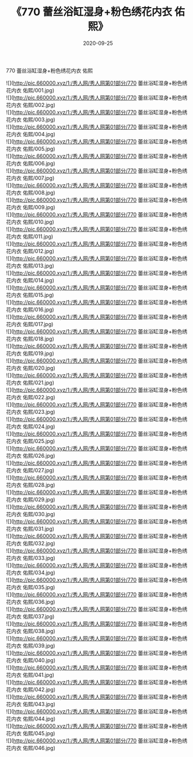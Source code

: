 ﻿---
layout: post
title:  《770 蕾丝浴缸湿身+粉色绣花内衣 佑熙》
date:   2020-09-25
img: http://pic.660000.xyz/1:/秀人网/秀人网第01部分/770 蕾丝浴缸湿身+粉色绣花内衣 佑熙/000.jpg
categories: [美女, 清纯, 唯美]
---

770 蕾丝浴缸湿身+粉色绣花内衣 佑熙

  ![](http://pic.660000.xyz/1:/秀人网/秀人网第01部分/770 蕾丝浴缸湿身+粉色绣花内衣 佑熙/001.jpg) <br> ![](http://pic.660000.xyz/1:/秀人网/秀人网第01部分/770 蕾丝浴缸湿身+粉色绣花内衣 佑熙/002.jpg) <br> ![](http://pic.660000.xyz/1:/秀人网/秀人网第01部分/770 蕾丝浴缸湿身+粉色绣花内衣 佑熙/003.jpg) <br> ![](http://pic.660000.xyz/1:/秀人网/秀人网第01部分/770 蕾丝浴缸湿身+粉色绣花内衣 佑熙/004.jpg) <br> ![](http://pic.660000.xyz/1:/秀人网/秀人网第01部分/770 蕾丝浴缸湿身+粉色绣花内衣 佑熙/005.jpg) <br> ![](http://pic.660000.xyz/1:/秀人网/秀人网第01部分/770 蕾丝浴缸湿身+粉色绣花内衣 佑熙/006.jpg) <br> ![](http://pic.660000.xyz/1:/秀人网/秀人网第01部分/770 蕾丝浴缸湿身+粉色绣花内衣 佑熙/007.jpg) <br> ![](http://pic.660000.xyz/1:/秀人网/秀人网第01部分/770 蕾丝浴缸湿身+粉色绣花内衣 佑熙/008.jpg) <br> ![](http://pic.660000.xyz/1:/秀人网/秀人网第01部分/770 蕾丝浴缸湿身+粉色绣花内衣 佑熙/009.jpg) <br> ![](http://pic.660000.xyz/1:/秀人网/秀人网第01部分/770 蕾丝浴缸湿身+粉色绣花内衣 佑熙/010.jpg) <br> ![](http://pic.660000.xyz/1:/秀人网/秀人网第01部分/770 蕾丝浴缸湿身+粉色绣花内衣 佑熙/011.jpg) <br> ![](http://pic.660000.xyz/1:/秀人网/秀人网第01部分/770 蕾丝浴缸湿身+粉色绣花内衣 佑熙/012.jpg) <br> ![](http://pic.660000.xyz/1:/秀人网/秀人网第01部分/770 蕾丝浴缸湿身+粉色绣花内衣 佑熙/013.jpg) <br> ![](http://pic.660000.xyz/1:/秀人网/秀人网第01部分/770 蕾丝浴缸湿身+粉色绣花内衣 佑熙/014.jpg) <br> ![](http://pic.660000.xyz/1:/秀人网/秀人网第01部分/770 蕾丝浴缸湿身+粉色绣花内衣 佑熙/015.jpg) <br> ![](http://pic.660000.xyz/1:/秀人网/秀人网第01部分/770 蕾丝浴缸湿身+粉色绣花内衣 佑熙/016.jpg) <br> ![](http://pic.660000.xyz/1:/秀人网/秀人网第01部分/770 蕾丝浴缸湿身+粉色绣花内衣 佑熙/017.jpg) <br> ![](http://pic.660000.xyz/1:/秀人网/秀人网第01部分/770 蕾丝浴缸湿身+粉色绣花内衣 佑熙/018.jpg) <br> ![](http://pic.660000.xyz/1:/秀人网/秀人网第01部分/770 蕾丝浴缸湿身+粉色绣花内衣 佑熙/019.jpg) <br> ![](http://pic.660000.xyz/1:/秀人网/秀人网第01部分/770 蕾丝浴缸湿身+粉色绣花内衣 佑熙/020.jpg) <br> ![](http://pic.660000.xyz/1:/秀人网/秀人网第01部分/770 蕾丝浴缸湿身+粉色绣花内衣 佑熙/021.jpg) <br> ![](http://pic.660000.xyz/1:/秀人网/秀人网第01部分/770 蕾丝浴缸湿身+粉色绣花内衣 佑熙/022.jpg) <br> ![](http://pic.660000.xyz/1:/秀人网/秀人网第01部分/770 蕾丝浴缸湿身+粉色绣花内衣 佑熙/023.jpg) <br> ![](http://pic.660000.xyz/1:/秀人网/秀人网第01部分/770 蕾丝浴缸湿身+粉色绣花内衣 佑熙/024.jpg) <br> ![](http://pic.660000.xyz/1:/秀人网/秀人网第01部分/770 蕾丝浴缸湿身+粉色绣花内衣 佑熙/025.jpg) <br> ![](http://pic.660000.xyz/1:/秀人网/秀人网第01部分/770 蕾丝浴缸湿身+粉色绣花内衣 佑熙/026.jpg) <br> ![](http://pic.660000.xyz/1:/秀人网/秀人网第01部分/770 蕾丝浴缸湿身+粉色绣花内衣 佑熙/027.jpg) <br> ![](http://pic.660000.xyz/1:/秀人网/秀人网第01部分/770 蕾丝浴缸湿身+粉色绣花内衣 佑熙/028.jpg) <br> ![](http://pic.660000.xyz/1:/秀人网/秀人网第01部分/770 蕾丝浴缸湿身+粉色绣花内衣 佑熙/029.jpg) <br> ![](http://pic.660000.xyz/1:/秀人网/秀人网第01部分/770 蕾丝浴缸湿身+粉色绣花内衣 佑熙/030.jpg) <br> ![](http://pic.660000.xyz/1:/秀人网/秀人网第01部分/770 蕾丝浴缸湿身+粉色绣花内衣 佑熙/031.jpg) <br> ![](http://pic.660000.xyz/1:/秀人网/秀人网第01部分/770 蕾丝浴缸湿身+粉色绣花内衣 佑熙/032.jpg) <br> ![](http://pic.660000.xyz/1:/秀人网/秀人网第01部分/770 蕾丝浴缸湿身+粉色绣花内衣 佑熙/033.jpg) <br> ![](http://pic.660000.xyz/1:/秀人网/秀人网第01部分/770 蕾丝浴缸湿身+粉色绣花内衣 佑熙/034.jpg) <br> ![](http://pic.660000.xyz/1:/秀人网/秀人网第01部分/770 蕾丝浴缸湿身+粉色绣花内衣 佑熙/035.jpg) <br> ![](http://pic.660000.xyz/1:/秀人网/秀人网第01部分/770 蕾丝浴缸湿身+粉色绣花内衣 佑熙/036.jpg) <br> ![](http://pic.660000.xyz/1:/秀人网/秀人网第01部分/770 蕾丝浴缸湿身+粉色绣花内衣 佑熙/037.jpg) <br> ![](http://pic.660000.xyz/1:/秀人网/秀人网第01部分/770 蕾丝浴缸湿身+粉色绣花内衣 佑熙/038.jpg) <br> ![](http://pic.660000.xyz/1:/秀人网/秀人网第01部分/770 蕾丝浴缸湿身+粉色绣花内衣 佑熙/039.jpg) <br> ![](http://pic.660000.xyz/1:/秀人网/秀人网第01部分/770 蕾丝浴缸湿身+粉色绣花内衣 佑熙/040.jpg) <br> ![](http://pic.660000.xyz/1:/秀人网/秀人网第01部分/770 蕾丝浴缸湿身+粉色绣花内衣 佑熙/041.jpg) <br> ![](http://pic.660000.xyz/1:/秀人网/秀人网第01部分/770 蕾丝浴缸湿身+粉色绣花内衣 佑熙/042.jpg) <br> ![](http://pic.660000.xyz/1:/秀人网/秀人网第01部分/770 蕾丝浴缸湿身+粉色绣花内衣 佑熙/043.jpg) <br> ![](http://pic.660000.xyz/1:/秀人网/秀人网第01部分/770 蕾丝浴缸湿身+粉色绣花内衣 佑熙/044.jpg) <br> ![](http://pic.660000.xyz/1:/秀人网/秀人网第01部分/770 蕾丝浴缸湿身+粉色绣花内衣 佑熙/045.jpg) <br> ![](http://pic.660000.xyz/1:/秀人网/秀人网第01部分/770 蕾丝浴缸湿身+粉色绣花内衣 佑熙/046.jpg) <br>